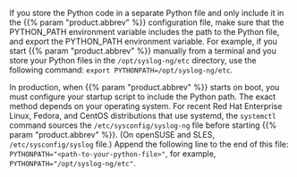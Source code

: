 ---
---
<!-- DISCLAIMER: This file is based on the syslog-ng Open Source Edition documentation https://github.com/balabit/syslog-ng-ose-guides/commit/2f4a52ee61d1ea9ad27cb4f3168b95408fddfdf2 and is used under the terms of The syslog-ng Open Source Edition Documentation License. The file has been modified by Axoflow. -->
If you store the Python code in a separate Python file and only include it in the {{% param "product.abbrev" %}} configuration file, make sure that the PYTHON_PATH environment variable includes the path to the Python file, and export the PYTHON_PATH environment variable. For example, if you start {{% param "product.abbrev" %}} manually from a terminal and you store your Python files in the `/opt/syslog-ng/etc` directory, use the following command: `export PYTHONPATH=/opt/syslog-ng/etc`.

In production, when {{% param "product.abbrev" %}} starts on boot, you must configure your startup script to include the Python path. The exact method depends on your operating system. For recent Red Hat Enterprise Linux, Fedora, and CentOS distributions that use systemd, the `systemctl` command sources the `/etc/sysconfig/syslog-ng` file before starting {{% param "product.abbrev" %}}. (On openSUSE and SLES, `/etc/sysconfig/syslog` file.) Append the following line to the end of this file: `PYTHONPATH="<path-to-your-python-file>"`, for example, `PYTHONPATH="/opt/syslog-ng/etc"`.
